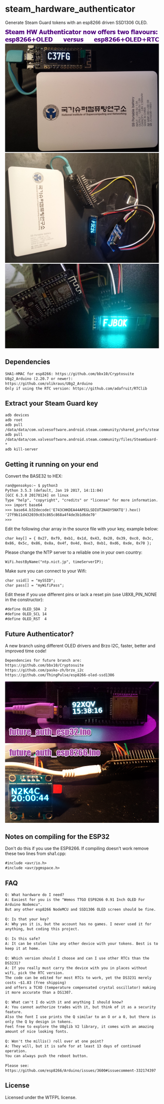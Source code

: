 # steam_hardware_authenticator
Generate Steam Guard tokens with an esp8266 driven SSD1306 OLED.

![alt text](https://raw.githubusercontent.com/ran-sama/steam_hardware_authenticator/master/flavours.png)
![alt text](https://raw.githubusercontent.com/ran-sama/steam_hardware_authenticator/master/on_battery.jpg)
![alt text](https://raw.githubusercontent.com/ran-sama/steam_hardware_authenticator/master/ds3231_wire_setup.jpg)
![alt text](https://raw.githubusercontent.com/ran-sama/steam_hardware_authenticator/master/setup_behind_screen.jpg)

## Dependencies
```
SHA1-HMAC for esp8266: https://github.com/bbx10/Cryptosuite
U8g2_Arduino (2.20.7 or newer): https://github.com/olikraus/U8g2_Arduino
Only if using the RTC version: https://github.com/adafruit/RTClib
```

## Extract your Steam Guard key
```
adb devices
adb root
adb pull /data/data/com.valvesoftware.android.steam.community/shared_prefs/steam.uuid.xml
adb pull /data/data/com.valvesoftware.android.steam.community/files/SteamGuard-*
adb kill-server
```

## Getting it running on your end
Convert the BASE32 to HEX:
```
ran@gensokyo:~ $ python3
Python 3.5.3 (default, Jan 19 2017, 14:11:04)
[GCC 6.3.0 20170124] on linux
Type "help", "copyright", "credits" or "license" for more information.
>>> import base64
>>> base64.b32decode('E743CHKDEA44APEGLSDIUT2N4OY5NXTQ').hex()
'27f9b11d432039c03c865c868a4f4de3b1d6de70'
>>>
```

Edit the following char array in the source file with your key, example below:
```
char key[] = { 0x27, 0xf9, 0xb1, 0x1d, 0x43, 0x20, 0x39, 0xc0, 0x3c, 0x86, 0x5c, 0x86, 0x8a, 0x4f, 0x4d, 0xe3, 0xb1, 0xd6, 0xde, 0x70 };
```

Please change the NTP server to a reliable one in your own country:
```
WiFi.hostByName("ntp.nict.jp", timeServerIP);
```

Make sure you can connect to your Wifi:
```
char ssid[] = "mySSID";
char pass[] = "myWifiPass";
```
Edit these if you use different pins or lack a reset pin (use U8X8_PIN_NONE in the constructor):
```
#define OLED_SDA  2
#define OLED_SCL 14
#define OLED_RST  4
```

## Future Authenticator?
A new branch using different OLED drivers and Brzo I2C, faster, better and improved time code!
```
Dependencies for future branch are:
https://github.com/bbx10/Cryptosuite
https://github.com/pasko-zh/brzo_i2c
https://github.com/ThingPulse/esp8266-oled-ssd1306
```

![alt text](https://raw.githubusercontent.com/ran-sama/steam_hardware_authenticator/master/future_auth.png)

## Notes on compiling for the ESP32
Don't do this if you use the ESP8266. If compiling doesn't work remove these two lines from sha1.cpp:
```
#include <avr/io.h>
#include <avr/pgmspace.h>
```

## FAQ
```
Q: What hardware do I need?
A: Easiest for you is the "Wemos TTGO ESP8266 0.91 Inch OLED For Arduino Nodemcu".
But any other esp8266 NodeMCU and SSD1306 OLED screen should be fine.

Q: Is that your key?
A: Why yes it is, but the account has no games. I never used it for anything, but coding this project.

Q: Is this safe?
A: It can be stolen like any other device with your tokens. Best is to keep it at home.

Q: Which version should I choose and can I use other RTCs than the DS3231?
A: If you really must carry the device with you in places without wifi, pick the RTC version.
The code can be edited for most RTCs to work, yet the DS3231 merely costs ~$1.83 (free shipping)
and offers a TCXO (temperature compensated crystal oscillator) making it more accurate than a DS1307.

Q: What can't I do with it and anything I should know?
A: You cannot authorize trades with it, but think of it as a security feature.
Also the font I use prints the Q similar to an O or a 0, but there is only the Q by design in tokens.
Feel free to explore the U8glib V2 library, it comes with an amazing amount of nice looking fonts.

Q: Won't the millis() roll over at one point?
A: They will, but it is safe for at least 13 days of continued operation.
You can always push the reboot button.

Please see: https://github.com/esp8266/Arduino/issues/3600#issuecomment-332174397
```

## License
Licensed under the WTFPL license.
